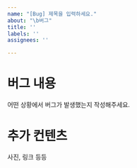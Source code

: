 ```yaml
---
name: "[Bug] 제목을 입력하세요."
about: "\b버그"
title: ''
labels: ''
assignees: ''

---
```


# 버그 내용
어떤 상황에서 버그가 발생했는지 작성해주세요.

# 추가 컨텐츠
사진, 링크 등등
